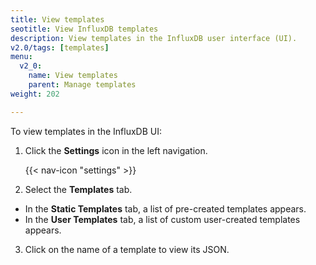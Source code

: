 ```yaml
---
title: View templates
seotitle: View InfluxDB templates
description: View templates in the InfluxDB user interface (UI).
v2.0/tags: [templates]
menu:
  v2_0:
    name: View templates
    parent: Manage templates
weight: 202

---
```

To view templates in the InfluxDB UI:

1. Click the **Settings** icon in the left navigation.

    {{< nav-icon "settings" >}}

2. Select the **Templates** tab.

  - In the **Static Templates** tab, a list of pre-created templates appears.
  - In the **User Templates** tab, a list of custom user-created templates appears.
  
3. Click on the name of a template to view its JSON.

